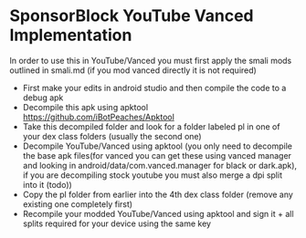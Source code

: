 # SponsorBlock YouTube Vanced Implementation
In order to use this in YouTube/Vanced you must first apply the smali mods outlined in smali.md (if you mod vanced directly it is not required)
* First make your edits in android studio and then compile the code to a debug apk
* Decompile this apk using apktool https://github.com/iBotPeaches/Apktool
* Take this decompiled folder and look for a folder labeled pl in one of your dex class folders (usually the second one)
* Decompile YouTube/Vanced using apktool (you only need to decompile the base apk files(for vanced you can get these using vanced manager and looking in android/data/com.vanced.manager for black or dark.apk), if you are decompiling stock youtube you must also merge a dpi split into it (todo))
* Copy the pl folder from earlier into the 4th dex class folder (remove any existing one completely first)
* Recompile your modded YouTube/Vanced using apktool and sign it + all splits required for your device using the same key
